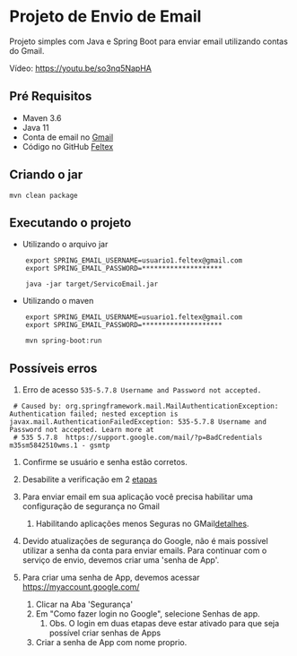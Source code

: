 # Projeto de Envio de Email


 Projeto simples com Java e Spring Boot para enviar email utilizando contas do Gmail.
 
 Vídeo: https://youtu.be/so3nq5NapHA
 

## Pré Requisitos

 - Maven 3.6
 - Java 11
 - Conta de email no [Gmail](https://mail.google.com)
 - Código no GitHub [Feltex](https://github.com/feltex/ServicoEmailSimples)


## Criando o jar

    mvn clean package

## Executando o projeto

- Utilizando o arquivo jar

```
    export SPRING_EMAIL_USERNAME=usuario1.feltex@gmail.com
    export SPRING_EMAIL_PASSWORD=********************

    java -jar target/ServicoEmail.jar 
```

- Utilizando o maven

```
    export SPRING_EMAIL_USERNAME=usuario1.feltex@gmail.com
    export SPRING_EMAIL_PASSWORD=********************
    
    mvn spring-boot:run
```


## Possíveis erros

1. Erro de acesso `535-5.7.8 Username and Password not accepted.`  

```
 # Caused by: org.springframework.mail.MailAuthenticationException: Authentication failed; nested exception is javax.mail.AuthenticationFailedException: 535-5.7.8 Username and Password not accepted. Learn more at
 # 535 5.7.8  https://support.google.com/mail/?p=BadCredentials m35sm5842510wms.1 - gsmtp
```

1. Confirme se usuário e senha estão corretos.
2. Desabilite a verificação em 2 [etapas](https://support.google.com/accounts/answer/1064203?hl=pt-BR&co=GENIE.Platform%3DDesktop)
3. Para enviar email em sua aplicação você precisa habilitar uma configuração de segurança no Gmail
   1. Habilitando aplicações menos Seguras no GMail[detalhes](https://support.google.com/accounts/answer/6010255?hl=pt).

4. Devido atualizações de segurança do Google, não é mais possível utilizar a senha da conta para enviar emails.
   Para continuar com o serviço de envio, devemos criar uma 'senha de App'.
5. Para criar uma senha de App, devemos acessar https://myaccount.google.com/
   1. Clicar na Aba 'Segurança'
   2. Em "Como fazer login no Google", selecione Senhas de app. 
      1. Obs. O login em duas etapas deve estar ativado para que seja possível criar senhas de Apps
   3. Criar a senha de App com nome proprio. 